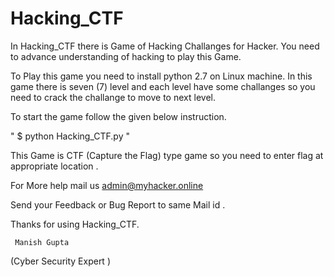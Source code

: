 # Hacking_CTF
In Hacking_CTF there is Game of Hacking Challanges for Hacker. You need to advance understanding of hacking to play this Game.

To Play this game you need to install python 2.7 on Linux machine.
In this game there is seven (7) level and each level have some challanges so you need to crack the challange to move to next level.

To start the game follow the given below instruction.

" $ python Hacking_CTF.py "

This Game is CTF (Capture the Flag) type game so you need to enter flag at appropriate location .

For More help mail us admin@myhacker.online

Send your Feedback or Bug Report to same Mail id .

Thanks for using Hacking_CTF. 

     Manish Gupta
(Cyber Security Expert )


